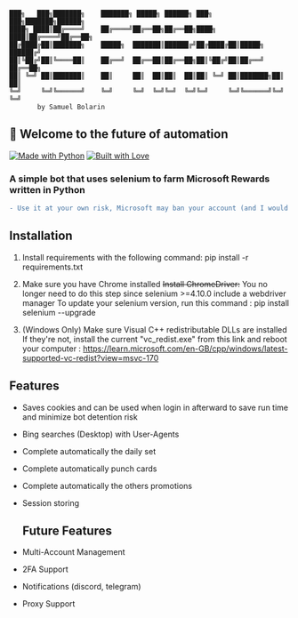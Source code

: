``` 
███╗   ███╗███████╗    ███████╗ █████╗ ██████╗ ███╗   ███╗███████╗██████╗
████╗ ████║██╔════╝    ██╔════╝██╔══██╗██╔══██╗████╗ ████║██╔════╝██╔══██╗
██╔████╔██║███████╗    █████╗  ███████║██████╔╝██╔████╔██║█████╗  ██████╔╝
██║╚██╔╝██║╚════██║    ██╔══╝  ██╔══██║██╔══██╗██║╚██╔╝██║██╔══╝  ██╔══██╗
██║ ╚═╝ ██║███████║    ██║     ██║  ██║██║  ██║██║ ╚═╝ ██║███████╗██║  ██║
╚═╝     ╚═╝╚══════╝    ╚═╝     ╚═╝  ╚═╝╚═╝  ╚═╝╚═╝     ╚═╝╚══════╝╚═╝  ╚═╝
       by Samuel Bolarin
```
 
## 👋 Welcome to the future of automation

[![Made with Python](https://img.shields.io/badge/Made%20with-Python-blue.svg)](https://www.python.org/)
[![Built with Love](https://img.shields.io/badge/Built%20with-Love-red.svg)](https://en.wikipedia.org/wiki/Love)


### A simple bot that uses selenium to farm Microsoft Rewards written in Python

```diff
- Use it at your own risk, Microsoft may ban your account (and I would not be responsible for it):
```

## Installation

1. Install requirements with the following command:
   pip install -r requirements.txt

2. Make sure you have Chrome installed
   ~~Install ChromeDriver:~~
   You no longer need to do this step since selenium >=4.10.0 include a webdriver manager
   To update your selenium version, run this command : pip install selenium --upgrade

3. (Windows Only) Make sure Visual C++ redistributable DLLs are installed
   If they're not, install the current "vc_redist.exe" from this link and reboot your computer : https://learn.microsoft.com/en-GB/cpp/windows/latest-supported-vc-redist?view=msvc-170  


## Features
* Saves cookies and can be used when login in afterward to save run time and minimize bot detention risk
* Bing searches (Desktop) with User-Agents
* Complete automatically the daily set
* Complete automatically punch cards
* Complete automatically the others promotions
* Session storing

  ## Future Features
* Multi-Account Management
* 2FA Support
* Notifications (discord, telegram)
* Proxy Support
  
